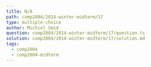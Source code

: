 ```yaml
---
title: N/A
path: comp2804/2014-winter-midterm/17
type: multiple-choice
author: Michiel Smid
question: comp2804/2014-winter-midterm/17/question.ts
solution: comp2804/2014-winter-midterm/17/solution.md
tags:
  - comp2804
  - comp2804-midterm
---
```

